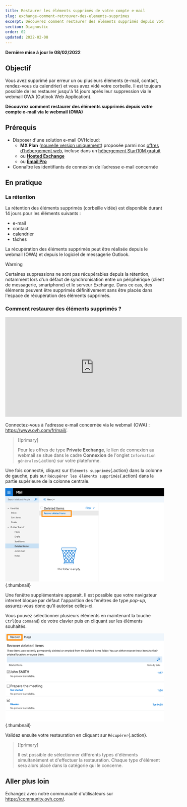 ```yaml
---
title: Restaurer les éléments supprimés de votre compte e-mail 
slug: exchange-comment-retrouver-des-elements-supprimes
excerpt: Découvrez comment restaurer des éléments supprimés depuis votre compte e-mail via le webmail (OWA)
section: Diagnostic
order: 02
updated: 2022-02-08
---
```


**Dernière mise à jour le 08/02/2022**
 
## Objectif

Vous avez supprimé par erreur un ou plusieurs éléments (e-mail, contact, rendez-vous du calendrier) et vous avez vidé votre corbeille. Il est toujours possible de les restaurer jusqu'à 14 jours après leur suppression via le webmail OWA (Outlook Web Application).

**Découvrez comment restaurer des éléments supprimés depuis votre compte e-mail via le webmail (OWA)**
 
## Prérequis
 
- Disposer d'une solution e-mail OVHcloud:
    - **MX Plan** ([nouvelle version uniquement](https://docs.ovh.com/fr/emails/generalites-sur-les-emails-mutualises/#en-pratique)) proposée parmi nos [offres d’hébergement web](https://www.ovhcloud.com/fr/web-hosting/), incluse dans un [hébergement Start10M gratuit](https://www.ovhcloud.com/fr/domains/free-web-hosting/)
    - ou [**Hosted Exchange**](https://www.ovhcloud.com/fr/emails/hosted-exchange/)
    - ou [**Email Pro**](https://www.ovhcloud.com/fr/emails/email-pro/)
- Connaître les identifiants de connexion de l’adresse e-mail concernée

## En pratique

### La rétention

La rétention des éléments supprimés (corbeille vidée) est disponible durant 14 jours pour les éléments suivants :

- e-mail
- contact
- calendrier
- tâches

La récupération des éléments supprimés peut être réalisée depuis le webmail (OWA) et depuis le logiciel de messagerie Outlook.

> [!warning]
>
> Certaines suppressions ne sont pas récupérables depuis la rétention, notamment lors d'un défaut de synchronisation entre un périphérique (client de messagerie, smartphone) et le serveur Exchange. Dans ce cas, des éléments peuvent être supprimés définitivement sans être placés dans l'espace de récupération des éléments supprimés.
>

### Comment restaurer des éléments supprimés ?

<iframe width="560" height="315" src="https://www.youtube-nocookie.com/embed/z1D2wc7XWX4?start=117" title="YouTube video player" frameborder="0" allow="accelerometer; autoplay; clipboard-write; encrypted-media; gyroscope; picture-in-picture" allowfullscreen></iframe>

Connectez-vous à l'adresse e-mail concernée via le webmail (OWA) : <https://www.ovh.com/fr/mail/>.

> [!primary]
>
> Pour les offres de type **Private Exchange**, le lien de connexion au webmail se situe dans le cadre **Connexion** de l'onglet `Information générales`{.action} sur votre plateforme.

Une fois connecté, cliquez sur `Éléments supprimés`{.action} dans la colonne de gauche, puis sur `Récupérer les éléments supprimés`{.action} dans la partie supérieure de la colonne centrale.

![emails](images/3582.png){.thumbnail}

Une fenêtre supplémentaire apparait. Il est possible que votre navigateur internet bloque par défaut l'apparition des fenêtres de type *pop-up*, assurez-vous donc qu'il autorise celles-ci.

Vous pouvez sélectionner plusieurs éléments en maintenant la touche `Ctrl`(ou `command`) de votre clavier puis en cliquant sur les éléments souhaités.

![emails](images/3584.png){.thumbnail}

Validez ensuite votre restauration en cliquant sur `Récupérer`{.action}.

> [!primary]
>
> Il est possible de sélectionner différents types d'éléments simultanément et d'effectuer la restauration. Chaque type d'élément sera alors placé dans la catégorie qui le concerne.
> 

## Aller plus loin
 
Échangez avec notre communauté d'utilisateurs sur <https://community.ovh.com/>.
